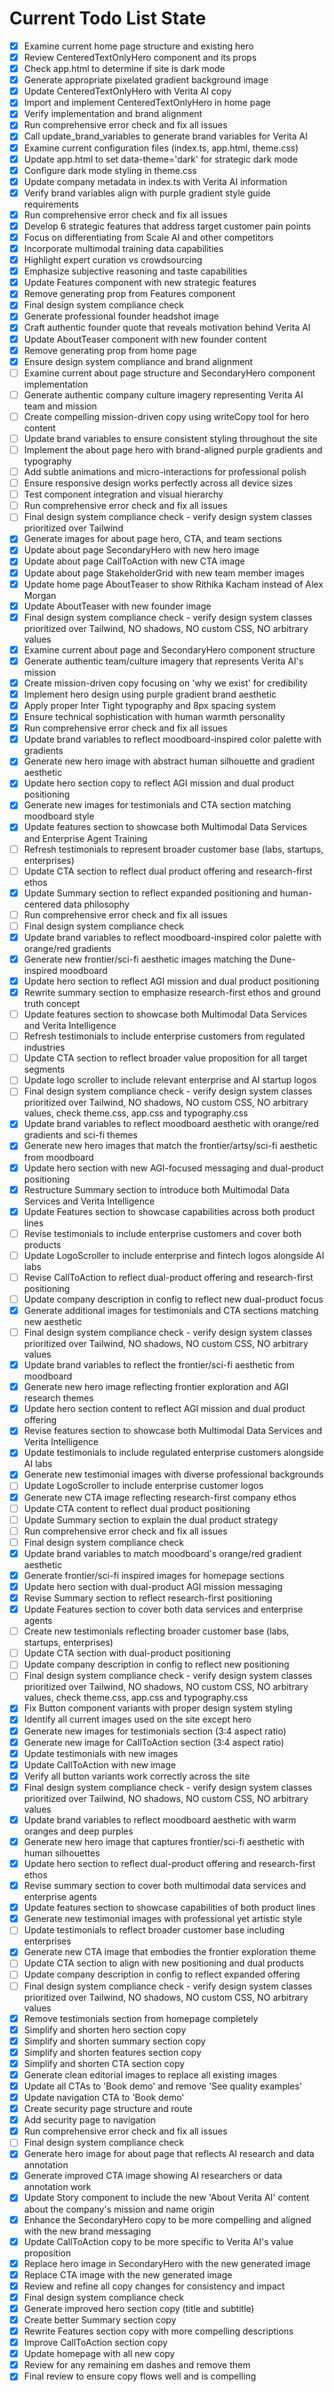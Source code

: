 <!-- DO NOT EDIT - Managed by todo_list tool -->
<!-- Updated: 2025-09-04T23:02:44.301Z -->

# Current Todo List State

- [x] Examine current home page structure and existing hero
- [x] Review CenteredTextOnlyHero component and its props
- [x] Check app.html to determine if site is dark mode
- [x] Generate appropriate pixelated gradient background image
- [x] Update CenteredTextOnlyHero with Verita AI copy
- [x] Import and implement CenteredTextOnlyHero in home page
- [x] Verify implementation and brand alignment
- [x] Run comprehensive error check and fix all issues
- [x] Call update_brand_variables to generate brand variables for Verita AI
- [x] Examine current configuration files (index.ts, app.html, theme.css)
- [x] Update app.html to set data-theme='dark' for strategic dark mode
- [x] Configure dark mode styling in theme.css
- [x] Update company metadata in index.ts with Verita AI information
- [x] Verify brand variables align with purple gradient style guide requirements
- [x] Run comprehensive error check and fix all issues
- [x] Develop 6 strategic features that address target customer pain points
- [x] Focus on differentiating from Scale AI and other competitors
- [x] Incorporate multimodal training data capabilities
- [x] Highlight expert curation vs crowdsourcing
- [x] Emphasize subjective reasoning and taste capabilities
- [x] Update Features component with new strategic features
- [x] Remove generating prop from Features component
- [x] Final design system compliance check
- [x] Generate professional founder headshot image
- [x] Craft authentic founder quote that reveals motivation behind Verita AI
- [x] Update AboutTeaser component with new founder content
- [x] Remove generating prop from home page
- [x] Ensure design system compliance and brand alignment
- [ ] Examine current about page structure and SecondaryHero component implementation
- [ ] Generate authentic company culture imagery representing Verita AI team and mission
- [ ] Create compelling mission-driven copy using writeCopy tool for hero content
- [ ] Update brand variables to ensure consistent styling throughout the site
- [ ] Implement the about page hero with brand-aligned purple gradients and typography
- [ ] Add subtle animations and micro-interactions for professional polish
- [ ] Ensure responsive design works perfectly across all device sizes
- [ ] Test component integration and visual hierarchy
- [ ] Run comprehensive error check and fix all issues
- [ ] Final design system compliance check - verify design system classes prioritized over Tailwind
- [x] Generate images for about page hero, CTA, and team sections
- [x] Update about page SecondaryHero with new hero image
- [x] Update about page CallToAction with new CTA image
- [x] Update about page StakeholderGrid with new team member images
- [x] Update home page AboutTeaser to show Rithika Kacham instead of Alex Morgan
- [x] Update AboutTeaser with new founder image
- [x] Final design system compliance check - verify design system classes prioritized over Tailwind, NO shadows, NO custom CSS, NO arbitrary values
- [x] Examine current about page and SecondaryHero component structure
- [x] Generate authentic team/culture imagery that represents Verita AI's mission
- [x] Create mission-driven copy focusing on 'why we exist' for credibility
- [x] Implement hero design using purple gradient brand aesthetic
- [x] Apply proper Inter Tight typography and 8px spacing system
- [x] Ensure technical sophistication with human warmth personality
- [x] Run comprehensive error check and fix all issues
- [x] Update brand variables to reflect moodboard-inspired color palette with gradients
- [x] Generate new hero image with abstract human silhouette and gradient aesthetic
- [x] Update hero section copy to reflect AGI mission and dual product positioning
- [x] Generate new images for testimonials and CTA section matching moodboard style
- [x] Update features section to showcase both Multimodal Data Services and Enterprise Agent Training
- [ ] Refresh testimonials to represent broader customer base (labs, startups, enterprises)
- [ ] Update CTA section to reflect dual product offering and research-first ethos
- [x] Update Summary section to reflect expanded positioning and human-centered data philosophy
- [ ] Run comprehensive error check and fix all issues
- [ ] Final design system compliance check
- [x] Update brand variables to reflect moodboard-inspired color palette with orange/red gradients
- [x] Generate new frontier/sci-fi aesthetic images matching the Dune-inspired moodboard
- [x] Update hero section to reflect AGI mission and dual product positioning
- [x] Rewrite summary section to emphasize research-first ethos and ground truth concept
- [ ] Update features section to showcase both Multimodal Data Services and Verita Intelligence
- [ ] Refresh testimonials to include enterprise customers from regulated industries
- [ ] Update CTA section to reflect broader value proposition for all target segments
- [ ] Update logo scroller to include relevant enterprise and AI startup logos
- [ ] Final design system compliance check - verify design system classes prioritized over Tailwind, NO shadows, NO custom CSS, NO arbitrary values, check theme.css, app.css and typography.css
- [x] Update brand variables to reflect moodboard aesthetic with orange/red gradients and sci-fi themes
- [x] Generate new hero images that match the frontier/artsy/sci-fi aesthetic from moodboard
- [x] Update hero section with new AGI-focused messaging and dual-product positioning
- [x] Restructure Summary section to introduce both Multimodal Data Services and Verita Intelligence
- [x] Update Features section to showcase capabilities across both product lines
- [ ] Revise testimonials to include enterprise customers and cover both products
- [ ] Update LogoScroller to include enterprise and fintech logos alongside AI labs
- [ ] Revise CallToAction to reflect dual-product offering and research-first positioning
- [ ] Update company description in config to reflect new dual-product focus
- [x] Generate additional images for testimonials and CTA sections matching new aesthetic
- [ ] Final design system compliance check - verify design system classes prioritized over Tailwind, NO shadows, NO custom CSS, NO arbitrary values
- [x] Update brand variables to reflect the frontier/sci-fi aesthetic from moodboard
- [x] Generate new hero image reflecting frontier exploration and AGI research themes
- [x] Update hero section content to reflect AGI mission and dual product offering
- [x] Revise features section to showcase both Multimodal Data Services and Verita Intelligence
- [x] Update testimonials to include regulated enterprise customers alongside AI labs
- [x] Generate new testimonial images with diverse professional backgrounds
- [ ] Update LogoScroller to include enterprise customer logos
- [x] Generate new CTA image reflecting research-first company ethos
- [ ] Update CTA content to reflect dual product positioning
- [ ] Update Summary section to explain the dual product strategy
- [ ] Run comprehensive error check and fix all issues
- [ ] Final design system compliance check
- [x] Update brand variables to match moodboard's orange/red gradient aesthetic
- [x] Generate frontier/sci-fi inspired images for homepage sections
- [x] Update hero section with dual-product AGI mission messaging
- [x] Revise Summary section to reflect research-first positioning
- [x] Update Features section to cover both data services and enterprise agents
- [ ] Create new testimonials reflecting broader customer base (labs, startups, enterprises)
- [ ] Update CTA section with dual-product positioning
- [ ] Update company description in config to reflect new positioning
- [ ] Final design system compliance check - verify design system classes prioritized over Tailwind, NO shadows, NO custom CSS, NO arbitrary values, check theme.css, app.css and typography.css
- [x] Fix Button component variants with proper design system styling
- [x] Identify all current images used on the site except hero
- [x] Generate new images for testimonials section (3:4 aspect ratio)
- [x] Generate new image for CallToAction section (3:4 aspect ratio)
- [x] Update testimonials with new images
- [x] Update CallToAction with new image
- [x] Verify all button variants work correctly across the site
- [x] Final design system compliance check - verify design system classes prioritized over Tailwind, NO shadows, NO custom CSS, NO arbitrary values
- [x] Update brand variables to reflect moodboard aesthetic with warm oranges and deep purples
- [x] Generate new hero image that captures frontier/sci-fi aesthetic with human silhouettes
- [x] Update hero section to reflect dual-product offering and research-first ethos
- [x] Revise summary section to cover both multimodal data services and enterprise agents
- [x] Update features section to showcase capabilities of both product lines
- [x] Generate new testimonial images with professional yet artistic style
- [ ] Update testimonials to reflect broader customer base including enterprises
- [x] Generate new CTA image that embodies the frontier exploration theme
- [ ] Update CTA section to align with new positioning and dual products
- [ ] Update company description in config to reflect expanded offering
- [ ] Final design system compliance check - verify design system classes prioritized over Tailwind, NO shadows, NO custom CSS, NO arbitrary values
- [x] Remove testimonials section from homepage completely
- [x] Simplify and shorten hero section copy
- [x] Simplify and shorten summary section copy
- [x] Simplify and shorten features section copy
- [x] Simplify and shorten CTA section copy
- [x] Generate clean editorial images to replace all existing images
- [x] Update all CTAs to 'Book demo' and remove 'See quality examples'
- [x] Update navigation CTA to 'Book demo'
- [x] Create security page structure and route
- [x] Add security page to navigation
- [x] Run comprehensive error check and fix all issues
- [ ] Final design system compliance check
- [x] Generate hero image for about page that reflects AI research and data annotation
- [x] Generate improved CTA image showing AI researchers or data annotation work
- [x] Update Story component to include the new 'About Verita AI' content about the company's mission and name origin
- [x] Enhance the SecondaryHero copy to be more compelling and aligned with the new brand messaging
- [x] Update CallToAction copy to be more specific to Verita AI's value proposition
- [x] Replace hero image in SecondaryHero with the new generated image
- [x] Replace CTA image with the new generated image
- [x] Review and refine all copy changes for consistency and impact
- [x] Final design system compliance check
- [x] Generate improved hero section copy (title and subtitle)
- [x] Create better Summary section copy
- [x] Rewrite Features section copy with more compelling descriptions
- [x] Improve CallToAction section copy
- [x] Update homepage with all new copy
- [x] Review for any remaining em dashes and remove them
- [x] Final review to ensure copy flows well and is compelling
